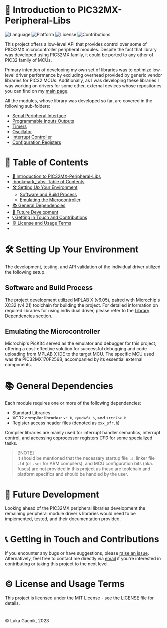 # 📘 Introduction to PIC32MX-Peripheral-Libs

![Language](https://img.shields.io/badge/language-C-brightgreen) ![Platform](https://img.shields.io/badge/platform-PIC32-blue) ![License](https://img.shields.io/badge/license-MIT-green) ![Contributions](https://img.shields.io/badge/contributions-welcome-brightgreen.svg)

This project offers a low-level API that provides control over some of PIC32MX microcontroller peripheral modules. Despite the fact that library was developed using PIC32MX family, it could be ported to any other of PIC32 family of MCUs.

Primary intention of developing my own set of libraries was to optimize low-level driver performance by excluding overhead provided by generic vendor libraries for PIC32 MCUs. Additionally, as I was developing these libraries I was working on drivers for some other, external devices whose repositories you can find on my [main page](https://github.com/MucaGinger).

All the modules, whose library was developed so far, are covered in the following sub-folders:
- [Serial Peripheral Interface](Spi)
- [Programmable Inputs Outputs](Pio)
- [Timers](Tmr)
- [Oscillator](Osc)
- [Interrupt Controller](Ic)
- [Configuration Registers](Cfg)

# :bookmark_tabs: Table of Contents

- [📘 Introduction to PIC32MX-Peripheral-Libs](#-introduction-to-pic32mx-peripheral-libs)
- [:bookmark\_tabs: Table of Contents](#bookmark_tabs-table-of-contents)
- [🛠️ Setting Up Your Environment](#️-setting-up-your-environment)
  - [Software and Build Process](#software-and-build-process)
  - [Emulating the Microcontroller](#emulating-the-microcontroller)
- [📚 General Dependencies](#-general-dependencies)
- [🚀 Future Development](#-future-development)
- [📞 Getting in Touch and Contributions](#-getting-in-touch-and-contributions)
- [©️ License and Usage Terms](#️-license-and-usage-terms)
- [](#)

# 🛠️ Setting Up Your Environment

The development, testing, and API validation of the individual driver utilized the following setup.

## Software and Build Process

The project development utilized MPLAB X (v6.05), paired with Microchip's XC32 (v4.21) toolchain for building the project. For detailed information on required libraries for using individual driver, please refer to the [Library Dependencies](#-dependencies-and-prerequisites) section.

## Emulating the Microcontroller

Microchip's PicKit4 served as the emulator and debugger for this project, offering a cost-effective solution for successful debugging and code uploading from MPLAB X IDE to the target MCU. The specific MCU used was the PIC32MX170F256B, accompanied by its essential external components.

# 📚 General Dependencies

Each module requires one or more of the following dependencies:
- Standard Libraries
- XC32 compiler libraries: `xc.h`, `cp0defs.h`, and `attribs.h`
- Register access header files (denoted as `xxx_sfr.h`)

Compiler libraries are mainly used for interrupt handler semantics, interrupt control, and accessing coprocessor registers *CP0* for some specialized tasks.

> [!NOTE]\
> It should be mentioned that the necessary startup file <code>.s</code>, linker file <code>.ld</code> (or <code>.sct</code> for ARM compilers), and MCU configuration bits (aka. fuses) are not provided in this project as these are toolchain and platform specifics and should be handled by the user.

# 🚀 Future Development

Looking ahead of the PIC32MX peripheral libraries development the remaining peripheral module driver's libraries would need to be implemented, tested, and their documentation provided.

# 📞 Getting in Touch and Contributions

If you encounter any bugs or have suggestions, please [raise an issue](https://github.com/MucaGinger/PIC32MX-Peripheral-Libs/issues). Alternatively, feel free to contact me directly via <a href="mailto:lgacnik97@gmail.com">email</a> if you're interested in contributing or taking this project to the next level.

# ©️ License and Usage Terms

This project is licensed under the MIT License - see the [LICENSE](https://github.com/MucaGinger/PIC32MX-Peripheral-Libs/tree/main/LICENSE) file for details.

#

&copy; Luka Gacnik, 2023
